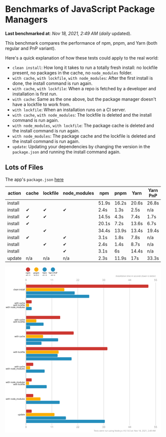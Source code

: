 # Benchmarks of JavaScript Package Managers

**Last benchmarked at**: _Nov 18, 2021, 2:49 AM_ (_daily_ updated).

This benchmark compares the performance of npm, pnpm, and Yarn (both regular and PnP variant).

Here's a quick explanation of how these tests could apply to the real world:

- `clean install`: How long it takes to run a totally fresh install: no lockfile present, no packages in the cache, no `node_modules` folder.
- `with cache`, `with lockfile`, `with node_modules`: After the first install is done, the install command is run again.
- `with cache`, `with lockfile`: When a repo is fetched by a developer and installation is first run.
- `with cache`: Same as the one above, but the package manager doesn't have a lockfile to work from.
- `with lockfile`: When an installation runs on a CI server.
- `with cache`, `with node_modules`: The lockfile is deleted and the install command is run again.
- `with node_modules`, `with lockfile`: The package cache is deleted and the install command is run again.
- `with node_modules`: The package cache and the lockfile is deleted and the install command is run again.
- `update`: Updating your dependencies by changing the version in the `package.json` and running the install command again.

## Lots of Files

The app's `package.json` [here](https://github.com/pnpm/pnpm.github.io/blob/main/benchmarks/fixtures/alotta-files/package.json)

| action  | cache | lockfile | node_modules| npm | pnpm | Yarn | Yarn PnP |
| ---     | ---   | ---      | ---         | --- | ---  | ---  | ---      |
| install |       |          |             | 51.9s | 16.2s | 20.6s | 26.8s |
| install | ✔     | ✔        | ✔           | 2.4s | 1.3s | 2.5s | n/a |
| install | ✔     | ✔        |             | 14.5s | 4.3s | 7.4s | 1.7s |
| install | ✔     |          |             | 20.1s | 7.2s | 13.6s | 6.7s |
| install |       | ✔        |             | 34.4s | 13.9s | 13.4s | 19.4s |
| install | ✔     |          | ✔           | 3.1s | 1.8s | 7.8s | n/a |
| install |       | ✔        | ✔           | 2.4s | 1.4s | 8.7s | n/a |
| install |       |          | ✔           | 3.1s | 6s | 14.4s | n/a |
| update  | n/a | n/a | n/a | 2.3s | 11.9s | 17s | 33.3s |

![Graph of the alotta-files results](../../static/img/benchmarks/alotta-files.svg)